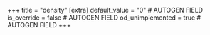 +++
title = "density"
[extra]
default_value = "0" # AUTOGEN FIELD
is_override = false # AUTOGEN FIELD
od_unimplemented = true # AUTOGEN FIELD
+++